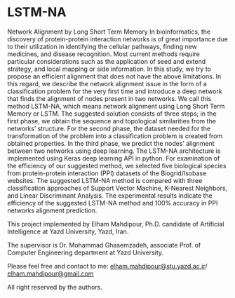 # LSTM-NA
Network Alignment by Long Short Term Memory
In bioinformatics, the discovery of protein-protein interaction networks is of great importance due to their utilization in identifying the cellular pathways, finding new medicines, and disease recognition. Most current methods require particular considerations such as the application of seed and extend strategy, and local mapping or side information. In this study, we try to propose an efficient alignment that does not have the above limitations. In this regard, we describe the network alignment issue in the form of a classification problem for the very first time and introduce a deep network that finds the alignment of nodes present in two networks. We call this method LSTM-NA, which means network alignment using Long Short Term Memory or LSTM. The suggested solution consists of three steps; in the first phase, we obtain the sequence and topological similarities from the networks’ structure. For the second phase, the dataset needed for the transformation of the problem into a classification problem is created from obtained properties. In the third phase, we predict the nodes’ alignment between two networks using deep learning. The LSTM-NA architecture is implemented using Keras deep learning API in python. For examination of the efficiency of our suggested method, we selected five biological species from protein-protein interaction (PPI) datasets of the Biogrid/Isobase websites. The suggested LSTM-NA method is compared with three classification approaches of Support Vector Machine, K-Nearest Neighbors, and Linear Discriminant Analysis. The experimental results indicate the efficiency of the suggested LSTM-NA method and 100% accuracy in PPI networks alignment prediction. 


This project implemented by Elham Mahdipour, Ph.D. candidate of Artificial Intelligence at Yazd University, Yazd, Iran. 

The supervisor is Dr. Mohammad Ghasemzadeh, associate Prof. of Computer Engineering department at Yazd University. 

Please feel free and contact to me: elham.mahdipour@stu.yazd.ac.ir/ elham.mahdipour@gmail.com

All right reserved by the authors.
